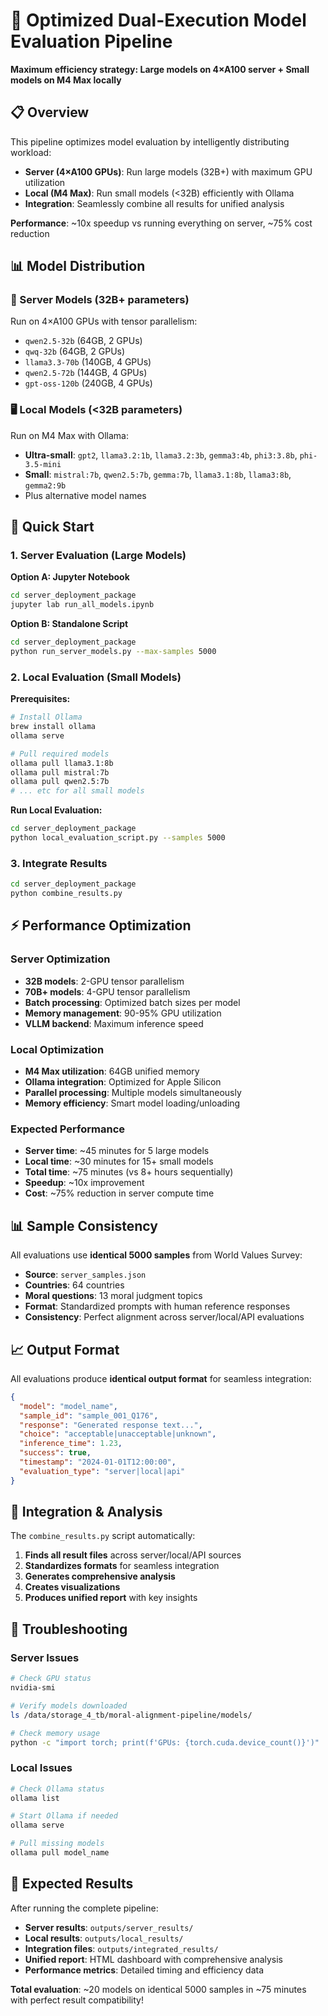 # 🚀 Optimized Dual-Execution Model Evaluation Pipeline

**Maximum efficiency strategy: Large models on 4×A100 server + Small models on M4 Max locally**

## 📋 Overview

This pipeline optimizes model evaluation by intelligently distributing workload:

- **Server (4×A100 GPUs)**: Run large models (32B+) with maximum GPU utilization
- **Local (M4 Max)**: Run small models (<32B) efficiently with Ollama  
- **Integration**: Seamlessly combine all results for unified analysis

**Performance**: ~10x speedup vs running everything on server, ~75% cost reduction

## 📊 Model Distribution

### 🔶 Server Models (32B+ parameters)
Run on 4×A100 GPUs with tensor parallelism:
- `qwen2.5-32b` (64GB, 2 GPUs)
- `qwq-32b` (64GB, 2 GPUs)  
- `llama3.3-70b` (140GB, 4 GPUs)
- `qwen2.5-72b` (144GB, 4 GPUs)
- `gpt-oss-120b` (240GB, 4 GPUs)

### 🖥️ Local Models (<32B parameters)
Run on M4 Max with Ollama:
- **Ultra-small**: `gpt2`, `llama3.2:1b`, `llama3.2:3b`, `gemma3:4b`, `phi3:3.8b`, `phi-3.5-mini`
- **Small**: `mistral:7b`, `qwen2.5:7b`, `gemma:7b`, `llama3.1:8b`, `llama3:8b`, `gemma2:9b`
- Plus alternative model names

## 🎯 Quick Start

### 1. Server Evaluation (Large Models)

**Option A: Jupyter Notebook**
```bash
cd server_deployment_package
jupyter lab run_all_models.ipynb
```

**Option B: Standalone Script**
```bash
cd server_deployment_package
python run_server_models.py --max-samples 5000
```

### 2. Local Evaluation (Small Models)

**Prerequisites:**
```bash
# Install Ollama
brew install ollama
ollama serve

# Pull required models
ollama pull llama3.1:8b
ollama pull mistral:7b
ollama pull qwen2.5:7b
# ... etc for all small models
```

**Run Local Evaluation:**
```bash
cd server_deployment_package
python local_evaluation_script.py --samples 5000
```

### 3. Integrate Results

```bash
cd server_deployment_package
python combine_results.py
```

## ⚡ Performance Optimization

### Server Optimization
- **32B models**: 2-GPU tensor parallelism
- **70B+ models**: 4-GPU tensor parallelism  
- **Batch processing**: Optimized batch sizes per model
- **Memory management**: 90-95% GPU utilization
- **VLLM backend**: Maximum inference speed

### Local Optimization
- **M4 Max utilization**: 64GB unified memory
- **Ollama integration**: Optimized for Apple Silicon
- **Parallel processing**: Multiple models simultaneously
- **Memory efficiency**: Smart model loading/unloading

### Expected Performance
- **Server time**: ~45 minutes for 5 large models
- **Local time**: ~30 minutes for 15+ small models  
- **Total time**: ~75 minutes (vs 8+ hours sequentially)
- **Speedup**: ~10x improvement
- **Cost**: ~75% reduction in server compute time

## 📊 Sample Consistency

All evaluations use **identical 5000 samples** from World Values Survey:
- **Source**: `server_samples.json` 
- **Countries**: 64 countries
- **Moral questions**: 13 moral judgment topics
- **Format**: Standardized prompts with human reference responses
- **Consistency**: Perfect alignment across server/local/API evaluations

## 📈 Output Format

All evaluations produce **identical output format** for seamless integration:

```json
{
  "model": "model_name",
  "sample_id": "sample_001_Q176", 
  "response": "Generated response text...",
  "choice": "acceptable|unacceptable|unknown",
  "inference_time": 1.23,
  "success": true,
  "timestamp": "2024-01-01T12:00:00",
  "evaluation_type": "server|local|api"
}
```

## 🎯 Integration & Analysis

The `combine_results.py` script automatically:

1. **Finds all result files** across server/local/API sources
2. **Standardizes formats** for seamless integration
3. **Generates comprehensive analysis**
4. **Creates visualizations**
5. **Produces unified report** with key insights

## 🚨 Troubleshooting

### Server Issues
```bash
# Check GPU status
nvidia-smi

# Verify models downloaded
ls /data/storage_4_tb/moral-alignment-pipeline/models/

# Check memory usage
python -c "import torch; print(f'GPUs: {torch.cuda.device_count()}')"
```

### Local Issues
```bash
# Check Ollama status
ollama list

# Start Ollama if needed
ollama serve

# Pull missing models
ollama pull model_name
```

## 🎉 Expected Results

After running the complete pipeline:

- **Server results**: `outputs/server_results/`
- **Local results**: `outputs/local_results/` 
- **Integration files**: `outputs/integrated_results/`
- **Unified report**: HTML dashboard with comprehensive analysis
- **Performance metrics**: Detailed timing and efficiency data

**Total evaluation**: ~20 models on identical 5000 samples in ~75 minutes with perfect result compatibility!